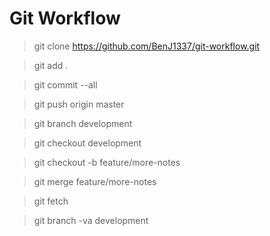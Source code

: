 # Git Workflow

> git clone https://github.com/BenJ1337/git-workflow.git

> git add .

> git commit --all

> git push origin master

> git branch development

> git checkout development

> git checkout -b feature/more-notes

> git merge feature/more-notes

> git fetch

> git branch -va development